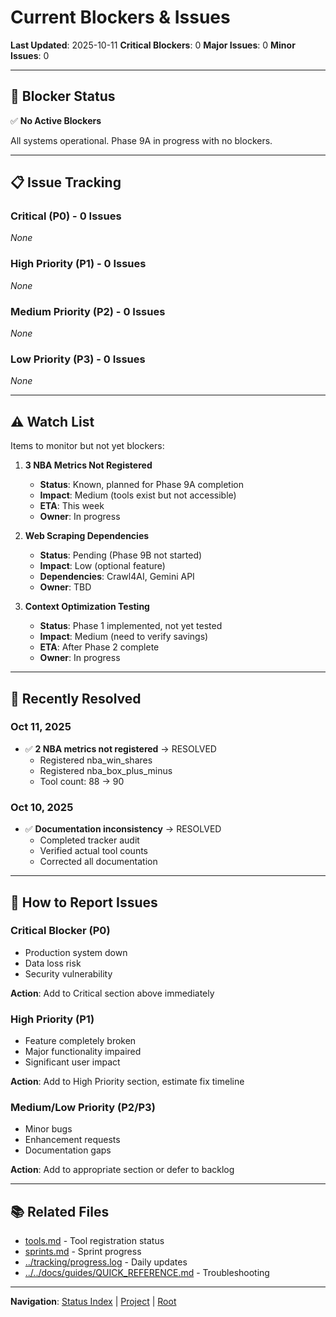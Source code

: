 # Current Blockers & Issues

**Last Updated**: 2025-10-11
**Critical Blockers**: 0
**Major Issues**: 0
**Minor Issues**: 0

---

## 🚦 Blocker Status

✅ **No Active Blockers**

All systems operational. Phase 9A in progress with no blockers.

---

## 📋 Issue Tracking

### Critical (P0) - 0 Issues
*None*

### High Priority (P1) - 0 Issues
*None*

### Medium Priority (P2) - 0 Issues
*None*

### Low Priority (P3) - 0 Issues
*None*

---

## ⚠️ Watch List

Items to monitor but not yet blockers:

1. **3 NBA Metrics Not Registered**
   - **Status**: Known, planned for Phase 9A completion
   - **Impact**: Medium (tools exist but not accessible)
   - **ETA**: This week
   - **Owner**: In progress

2. **Web Scraping Dependencies**
   - **Status**: Pending (Phase 9B not started)
   - **Impact**: Low (optional feature)
   - **Dependencies**: Crawl4AI, Gemini API
   - **Owner**: TBD

3. **Context Optimization Testing**
   - **Status**: Phase 1 implemented, not yet tested
   - **Impact**: Medium (need to verify savings)
   - **ETA**: After Phase 2 complete
   - **Owner**: In progress

---

## 🔄 Recently Resolved

### Oct 11, 2025
- ✅ **2 NBA metrics not registered** → RESOLVED
  - Registered nba_win_shares
  - Registered nba_box_plus_minus
  - Tool count: 88 → 90

### Oct 10, 2025
- ✅ **Documentation inconsistency** → RESOLVED
  - Completed tracker audit
  - Verified actual tool counts
  - Corrected all documentation

---

## 📝 How to Report Issues

### Critical Blocker (P0)
- Production system down
- Data loss risk
- Security vulnerability

**Action**: Add to Critical section above immediately

### High Priority (P1)
- Feature completely broken
- Major functionality impaired
- Significant user impact

**Action**: Add to High Priority section, estimate fix timeline

### Medium/Low Priority (P2/P3)
- Minor bugs
- Enhancement requests
- Documentation gaps

**Action**: Add to appropriate section or defer to backlog

---

## 📚 Related Files

- [tools.md](tools.md) - Tool registration status
- [sprints.md](sprints.md) - Sprint progress
- [../tracking/progress.log](../tracking/progress.log) - Daily updates
- [../../docs/guides/QUICK_REFERENCE.md](../../docs/guides/QUICK_REFERENCE.md) - Troubleshooting

---

**Navigation**: [Status Index](index.md) | [Project](../) | [Root](../../)
